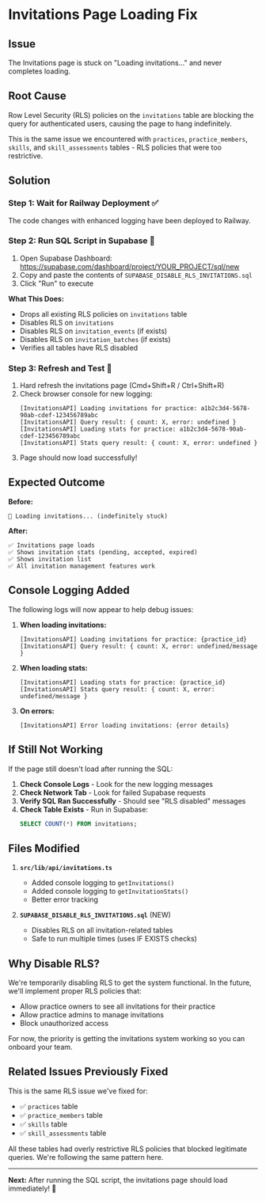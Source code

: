 # Invitations Page Loading Fix

## Issue
The Invitations page is stuck on "Loading invitations..." and never completes loading.

## Root Cause
Row Level Security (RLS) policies on the `invitations` table are blocking the query for authenticated users, causing the page to hang indefinitely.

This is the same issue we encountered with `practices`, `practice_members`, `skills`, and `skill_assessments` tables - RLS policies that were too restrictive.

## Solution

### Step 1: Wait for Railway Deployment ✅
The code changes with enhanced logging have been deployed to Railway.

### Step 2: Run SQL Script in Supabase 🔧

1. Open Supabase Dashboard: https://supabase.com/dashboard/project/YOUR_PROJECT/sql/new
2. Copy and paste the contents of `SUPABASE_DISABLE_RLS_INVITATIONS.sql`
3. Click "Run" to execute

**What This Does:**
- Drops all existing RLS policies on `invitations` table
- Disables RLS on `invitations`
- Disables RLS on `invitation_events` (if exists)
- Disables RLS on `invitation_batches` (if exists)
- Verifies all tables have RLS disabled

### Step 3: Refresh and Test 🧪

1. Hard refresh the invitations page (Cmd+Shift+R / Ctrl+Shift+R)
2. Check browser console for new logging:
   ```
   [InvitationsAPI] Loading invitations for practice: a1b2c3d4-5678-90ab-cdef-123456789abc
   [InvitationsAPI] Query result: { count: X, error: undefined }
   [InvitationsAPI] Loading stats for practice: a1b2c3d4-5678-90ab-cdef-123456789abc
   [InvitationsAPI] Stats query result: { count: X, error: undefined }
   ```
3. Page should now load successfully!

## Expected Outcome

**Before:**
```
🔄 Loading invitations... (indefinitely stuck)
```

**After:**
```
✅ Invitations page loads
✅ Shows invitation stats (pending, accepted, expired)
✅ Shows invitation list
✅ All invitation management features work
```

## Console Logging Added

The following logs will now appear to help debug issues:

1. **When loading invitations:**
   ```
   [InvitationsAPI] Loading invitations for practice: {practice_id}
   [InvitationsAPI] Query result: { count: X, error: undefined/message }
   ```

2. **When loading stats:**
   ```
   [InvitationsAPI] Loading stats for practice: {practice_id}
   [InvitationsAPI] Stats query result: { count: X, error: undefined/message }
   ```

3. **On errors:**
   ```
   [InvitationsAPI] Error loading invitations: {error details}
   ```

## If Still Not Working

If the page still doesn't load after running the SQL:

1. **Check Console Logs** - Look for the new logging messages
2. **Check Network Tab** - Look for failed Supabase requests
3. **Verify SQL Ran Successfully** - Should see "RLS disabled" messages
4. **Check Table Exists** - Run in Supabase:
   ```sql
   SELECT COUNT(*) FROM invitations;
   ```

## Files Modified

1. **`src/lib/api/invitations.ts`**
   - Added console logging to `getInvitations()`
   - Added console logging to `getInvitationStats()`
   - Better error tracking

2. **`SUPABASE_DISABLE_RLS_INVITATIONS.sql`** (NEW)
   - Disables RLS on all invitation-related tables
   - Safe to run multiple times (uses IF EXISTS checks)

## Why Disable RLS?

We're temporarily disabling RLS to get the system functional. In the future, we'll implement proper RLS policies that:
- Allow practice owners to see all invitations for their practice
- Allow practice admins to manage invitations
- Block unauthorized access

For now, the priority is getting the invitations system working so you can onboard your team.

## Related Issues Previously Fixed

This is the same RLS issue we've fixed for:
- ✅ `practices` table
- ✅ `practice_members` table  
- ✅ `skills` table
- ✅ `skill_assessments` table

All these tables had overly restrictive RLS policies that blocked legitimate queries. We're following the same pattern here.

---

**Next:** After running the SQL script, the invitations page should load immediately! 🎉

